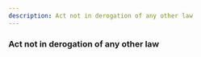 ```yaml
---
description: Act not in derogation of any other law
---
```


### Act not in derogation of any other law